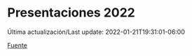 # Presentaciones 2022

Última actualización/Last update: 2022-01-21T19:31:01-06:00

 [Fuente](https://www.gob.mx/salud/documentos/presentaciones-2022)
